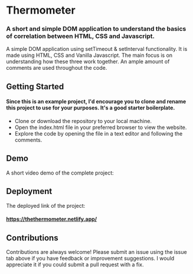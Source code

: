 # Thermometer

### A short and simple DOM application to understand the basics of correlation between HTML, CSS and Javascript. 

A simple DOM application using setTimeout & setInterval functionality. It is made using HTML, CSS and Vanilla Javascript. The main focus is on understanding how these three work together. An ample amount of comments are used throughout the code. 


## Getting Started

#### Since this is an example project, I'd encourage you to clone and rename this project to use for your purposes. It's a good starter boilerplate.

* Clone or download the repository to your local machine.
* Open the index.html file in your preferred browser to view the website.
* Explore the code by opening the file in a text editor and following the comments.






## Demo

A short video demo of the complete project:










## Deployment

The deployed link of the project: 
#### https://thethermometer.netlify.app/

## Contributions

Contributions are always welcome! Please submit an issue using the issue tab above if you have feedback or improvement suggestions. I would appreciate it if you could submit a pull request with a fix.